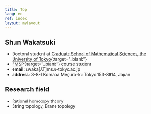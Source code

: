 ```yaml
---
title: Top
lang: en
ref: index
layout: mylayout
---
```


## Shun Wakatsuki
- Doctoral student at
  [Graduate School of Mathematical Sciences, the University of Tokyo](http://www.ms.u-tokyo.ac.jp/index.html){:target="_blank"}
- [FMSP](http://fmsp.ms.u-tokyo.ac.jp/index_e.html){:target="_blank"}
  course student
- **email**: swaka[AT]ms.u-tokyo.ac.jp
- **address**: 3-8-1 Komaba Meguro-ku Tokyo 153-8914, Japan

## Research field
- Rational homotopy theory
- String topology, Brane topology
